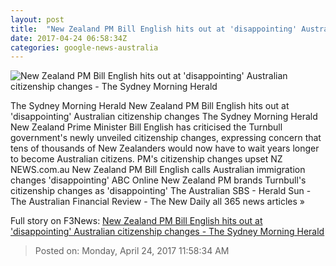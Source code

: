 ```yaml
---
layout: post
title:  "New Zealand PM Bill English hits out at 'disappointing' Australian citizenship changes - The Sydney Morning Herald"
date: 2017-04-24 06:58:34Z
categories: google-news-australia
---
```


![New Zealand PM Bill English hits out at 'disappointing' Australian citizenship changes - The Sydney Morning Herald](http://www.smh.com.au/content/dam/images/g/u/8/z/u/3/image.related.socialLead.620x349.gvr4g7.png/1493022795343.jpg)

The Sydney Morning Herald New Zealand PM Bill English hits out at 'disappointing' Australian citizenship changes The Sydney Morning Herald New Zealand Prime Minister Bill English has criticised the Turnbull government's newly unveiled citizenship changes, expressing concern that tens of thousands of New Zealanders would now have to wait years longer to become Australian citizens. PM's citizenship changes upset NZ NEWS.com.au New Zealand PM Bill English calls Australian immigration changes 'disappointing' ABC Online New Zealand PM brands Turnbull's citizenship changes as 'disappointing' The Australian SBS - Herald Sun - The Australian Financial Review - The New Daily all 365 news articles »


Full story on F3News: [New Zealand PM Bill English hits out at 'disappointing' Australian citizenship changes - The Sydney Morning Herald](http://www.f3nws.com/n/EvSU2G)

> Posted on: Monday, April 24, 2017 11:58:34 AM
